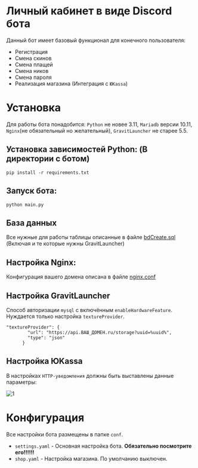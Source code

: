 # Личный кабинет в виде Discord бота

Данный бот имеет базовый функционал для конечного пользователя:
- Регистрация
- Смена скинов
- Смена плащей
- Смена ников
- Смена пароля
- Реализация магазина (Интеграция с `ЮKassa`)

# Установка

Для работы бота понадобится: `Python` не новее 3.11, `Mariadb` версии 10.11, `Nginx`(не обязательный но желательный), `GravitLauncher` не старее 5.5.  

## Установка зависимостей Python: (В директории с ботом)

```
pip install -r requirements.txt
```

## Запуск бота:  

```
python main.py
```

## База данных

Все нужные для работы таблицы описанные в файле [bdCreate.sql](https://github.com/kostya-main/LK_DiscordBot/blob/main/bdCreate.sql) (Включая и те которые нужны GravitLauncher)

## Настройка Nginx:

Конфигурация вашего домена описана в файле [nginx.conf](https://github.com/kostya-main/LK_DiscordBot/blob/main/nginx.conf)

## Настройка GravitLauncher

Способ авторизации `mysql` с включённым `enableHardwareFeature`. Нуждается только настройка `textureProvider`.

```
"textureProvider": {
        "url": "https://api.ВАШ_ДОМЕН.ru/storage?uuid=%uuid%",
        "type": "json"
      }
```

## Настройка ЮKassa

В настройках `HTTP-уведомления` должны быть выставлены данные параметры:

![1](https://github.com/kostya-main/LK_DiscordBot/assets/65069020/6baf6cc3-211e-4b91-abf8-27f9618a2aaf)

# Конфигурация

Все настройки бота размещены в папке `conf`.  
- `settings.yaml` - Основная настройка бота. **Обязательно посмотрите его!!!!!!**
- `shop.yaml` - Настройка магазина. По умолчанию выключен.

